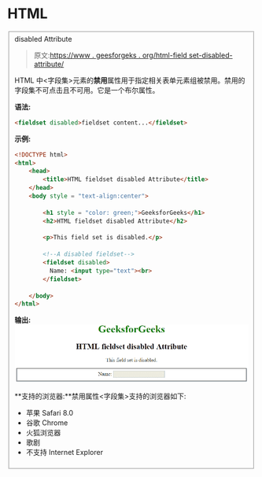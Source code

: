 # HTML

<fieldset>disabled Attribute

> 原文:[https://www . geesforgeks . org/html-field set-disabled-attribute/](https://www.geeksforgeeks.org/html-fieldset-disabled-attribute/)

HTML 中<字段集>元素的**禁用**属性用于指定相关表单元素组被禁用。禁用的字段集不可点击且不可用。它是一个布尔属性。

**语法:**

```html
<fieldset disabled>fieldset content...</fieldset>

```

**示例:**

```html
<!DOCTYPE html> 
<html> 
    <head> 
        <title>HTML fieldset disabled Attribute</title> 
    </head> 
    <body style = "text-align:center">    

        <h1 style = "color: green;">GeeksforGeeks</h1>
        <h2>HTML fieldset disabled Attribute</h2>

        <p>This field set is disabled.</p>

        <!--A disabled fieldset-->
        <fieldset disabled>
          Name: <input type="text"><br>
        </fieldset>

    </body> 
</html>      
```

**输出:**
![disabledfieldset](img/55d9dbac5d4348056b83cce8785f7be5.png)

**支持的浏览器:**禁用属性<字段集>支持的浏览器如下:

*   苹果 Safari 8.0
*   谷歌 Chrome
*   火狐浏览器
*   歌剧
*   不支持 Internet Explorer

</fieldset>